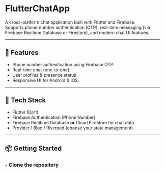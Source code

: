 # FlutterChatApp

A cross-platform chat application built with Flutter and Firebase.  
Supports phone number authentication (OTP), real-time messaging (via Firebase Realtime Database or Firestore), and modern chat UI features.

---

## 🚀 Features

- Phone number authentication using Firebase OTP.  
- Real-time chat (one-to-one).  
- User profiles & presence status.  
- Responsive UI for Android & iOS.

---

## 🧩 Tech Stack

- Flutter (Dart)  
- Firebase Authentication (Phone Number)  
- Firebase Realtime Database **or** Cloud Firestore for chat data  
- Provider / Bloc / Riverpod (choose your state management)  

---

## 📦 Getting Started

### - Clone the repository  


